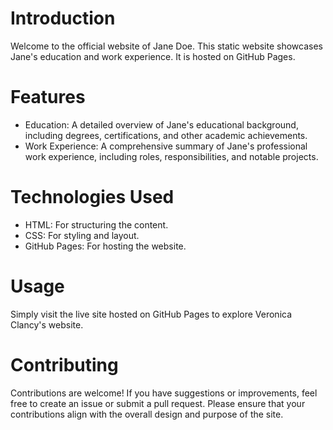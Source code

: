 # Introduction

Welcome to the official website of Jane Doe. This static website showcases Jane's education and work experience. It is hosted on GitHub Pages.

# Features

- Education: A detailed overview of Jane's educational background, including degrees, certifications, and other academic achievements.
- Work Experience: A comprehensive summary of Jane's professional work experience, including roles, responsibilities, and notable projects.

# Technologies Used

- HTML: For structuring the content.
- CSS: For styling and layout.
- GitHub Pages: For hosting the website.

# Usage

Simply visit the live site hosted on GitHub Pages to explore Veronica Clancy's website.

# Contributing

Contributions are welcome! If you have suggestions or improvements, feel free to create an issue or submit a pull request. Please ensure that your contributions align with the overall design and purpose of the site.
